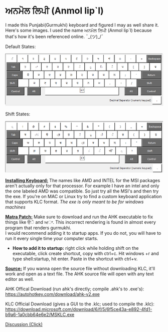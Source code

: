 # ਅਨਮੋਲ ਲਿਪੀ (Anmol lip`I)

I made this Punjabi(Gurmukhi) keyboard and figured I may as well share it. Here's some images. I used the name ਅਨਮੋਲ ਲਿਪੀ (Anmol lip`I) because that's how it's been referenced online. ¯\_(ツ)_/¯
 
Default States:

![layout in deafault state](https://github.com/The-Respins/Anmol-lipI/blob/main/Keyboard%20Layout%20Images/Default%20States.png)

Shift States:

![layout in shift state](https://github.com/The-Respins/Anmol-lipI/blob/main/Keyboard%20Layout%20Images/Shift%20States.png)

<ins>**[Installing Keyboard:](https://github.com/The-Respins/Anmol-lipI/releases/tag/Keyboard-Installer)**</ins> The names like AMD and INTEL for the MSI packages aren't actually only for that processor. For example I have an intel and only the one labeled AMD was compatible. So just try all the MSI's and then try the exe. If you're on MAC or Linux try to find a custom keyboard application that supports KLC format. *The exe is only meant to be for windows machines*

<ins>**[Matra Patch:](https://github.com/The-Respins/Anmol-lipI/releases/tag/Matra-Patch)**</ins> Make sure to download and run the AHK executable to fix things like ੳੋ and ਅਾ. This incorrect rendering is found in almost every program that renders gurmukhi.\
I would recommend adding it to startup apps. If you do not, you will have to run it every single time your computer starts.

  - **How to add it to startup:** right click while holding shift on the executable, click create shortcut, copy with ctrl+c. Hit windows +r and type shell:startup, hit enter. Paste in the shortcut with ctrl+v.

<ins>**Source:**</ins> If you wanna open the source file without downloading KLC, it'll work and open as a text file. The AHK source file will open with any text editor as well. 

AHK Offical Download (run ahk's directly; compile .ahk's to .exe's): https://autohotkey.com/download/ahk-v2.exe

KLC Official Download (gives a GUI to the .klc; used to compile the .klc): https://download.microsoft.com/download/6/f/5/6f5ce43a-e892-4fd1-b9a6-1a0cbb64e6e2/MSKLC.exe 

[Discussion (Click)](https://www.reddit.com/r/punjabi/comments/1hqlb9n/anmol_lippi_keyboard_for_your_convenience/)
